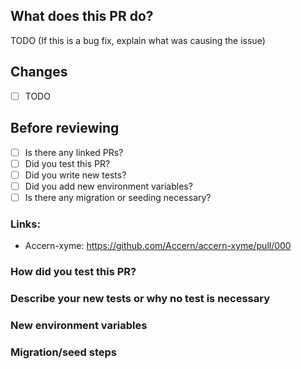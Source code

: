 ## What does this PR do?

TODO (If this is a bug fix, explain what was causing the issue)

## Changes

- [ ] TODO

## Before reviewing

- [ ] Is there any linked PRs?
- [ ] Did you test this PR?
- [ ] Did you write new tests?
- [ ] Did you add new environment variables?
- [ ] Is there any migration or seeding necessary?

### Links:

- Accern-xyme: https://github.com/Accern/accern-xyme/pull/000

### How did you test this PR?

### Describe your new tests or why no test is necessary

### New environment variables

### Migration/seed steps
